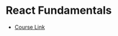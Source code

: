 # React Fundamentals

- [Course Link](https://www.educative.io/module/wjB3xQCPvQgwjg7Vo/10370001/5432216462557184)

